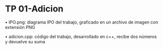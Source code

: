 # TP 01-Adicion

• IPO.png:            diagrama IPO del trabajo, graficado en un archivo de imagen con extensión PNG

• adicion.cpp:        código del trabajo, desarrollado en c++, recibe dos números y devuelve su suma
